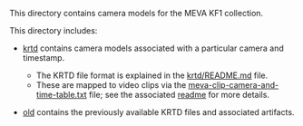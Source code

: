 This directory contains camera models for the MEVA KF1 collection.

This directory includes:

* [krtd](krtd) contains camera models associated with a particular camera and timestamp.
  * The KRTD file format is explained in the [krtd/README.md](krtd/README.md) file.
  * These are mapped to video clips via the [meva-clip-camera-and-time-table.txt](../meva-clip-camera-and-time-table.txt) file; see the associated [readme](../clip-table-readme.md) for more details.

* [old](old) contains the previously available KRTD files and associated artifacts.
